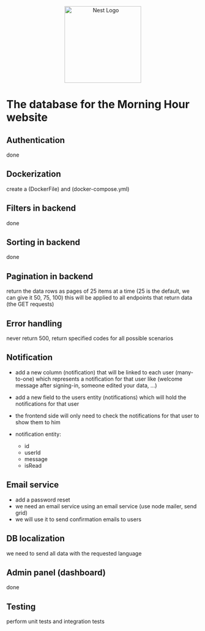 <p align="center">
  <a href="http://nestjs.com/" target="blank"><img src="https://nestjs.com/img/logo-small.svg" width="200" alt="Nest Logo" /></a>
</p>

# The database for the Morning Hour website

## Authentication
done

## Dockerization
create a (DockerFile) and (docker-compose.yml)


## Filters in backend
done

## Sorting in backend
done

## Pagination in backend
return the data rows as pages of 25 items at a time (25 is the default, we can give it 50, 75, 100)
this will be applied to all endpoints that return data (the GET requests)


## Error handling 
never return 500, return specified codes for all possible scenarios 


## Notification
- add a new column (notification) that will be linked to each user (many-to-one) which represents a 
notification for that user like (welcome message after signing-in, someone edited your data, ...)
- add a new field to the users entity (notifications) which will hold the notifications for that user 
- the frontend side will only need to check the notifications for that user to show them to him

- notification entity:
  - id
  - userId
  - message
  - isRead


## Email service
- add a password reset
- we need an email service using an email service (use node mailer, send grid)
- we will use it to send confirmation emails to users


## DB localization
we need to send all data with the requested language


## Admin panel (dashboard)
done


## Testing
perform unit tests and integration tests

